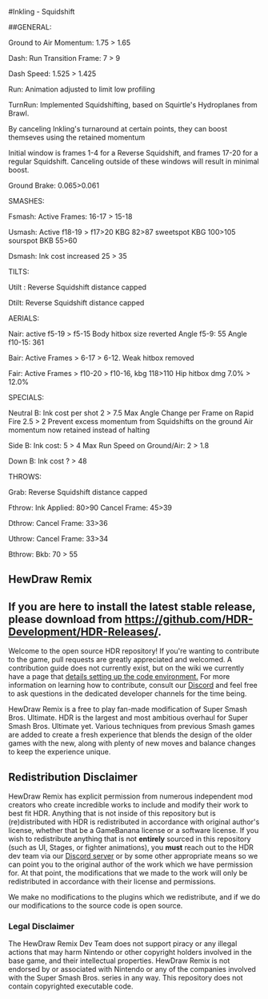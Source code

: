 #Inkling - Squidshift

##GENERAL: 

Ground to Air Momentum: 
1.75 > 1.65

Dash: 
Run Transition Frame: 7 > 9

Dash Speed: 1.525 > 1.425

Run:
Animation adjusted to limit low profiling

TurnRun:
Implemented Squidshifting, based on Squirtle's Hydroplanes from Brawl.

By canceling Inkling's turnaround at certain points, they can boost themseves using the retained momentum

Initial window is frames 1-4 for a Reverse Squidshift, and frames 17-20 for a regular Squidshift. Canceling outside of these windows will result in minimal boost. 

Ground Brake:
0.065>0.061


SMASHES:

Fsmash:
Active Frames: 16-17 > 15-18

Usmash: 
Active f18-19 > f17>20
KBG 82>87 sweetspot
KBG 100>105 sourspot
BKB 55>60

Dsmash: 
Ink cost increased 25 > 35

TILTS:

Utilt :
Reverse Squidshift distance capped

Dtilt:
Reverse Squidshift distance capped

AERIALS:

Nair:
active f5-19 > f5-15
Body hitbox size reverted
Angle f5-9: 55
Angle f10-15: 361

Bair:
Active Frames > 6-17 > 6-12.
Weak hitbox removed

Fair:
Active Frames > f10-20 > f10-16, 
kbg 118>110 
Hip hitbox dmg 7.0% > 12.0%


SPECIALS:

Neutral B:
Ink cost per shot 2 > 7.5
Max Angle Change per Frame on Rapid Fire 2.5 > 2
Prevent excess momentum from Squidshifts on the ground
Air momentum now retained instead of halting

Side B:
Ink cost: 5 > 4
Max Run Speed on Ground/Air: 2 > 1.8

Down B:
Ink cost ? > 48


THROWS:

Grab:
Reverse Squidshift distance capped

Fthrow:
Ink Applied: 80>90
Cancel Frame: 45>39

Dthrow:
Cancel Frame: 33>36

Uthrow:
Cancel Frame: 33>34

Bthrow:
Bkb: 70 > 55


## HewDraw Remix

## If you are here to install the latest stable release, please download from https://github.com/HDR-Development/HDR-Releases/.

Welcome to the open source HDR repository! If you're wanting to contribute to the game, pull requests are greatly appreciated and welcomed. A contribution guide does not currently exist, but on the wiki we currently have a page that [details setting up the code environment.](https://github.com/HDR-Development/HewDraw-Remix/wiki/The-Environment) For more information on learning how to contribute, consult our [Discord](https://discord.gg/hdr) and feel free to ask questions in the dedicated developer channels for the time being.

HewDraw Remix is a free to play fan-made modification of Super Smash Bros. Ultimate. HDR is the largest and most ambitious overhaul for Super Smash Bros. Ultimate yet. Various techniques from previous Smash games are added to create a fresh experience that blends the design of the older games with the new, along with plenty of new moves and balance changes to keep the experience unique.

## Redistribution Disclaimer
HewDraw Remix has explicit permission from numerous independent mod creators who create incredible works to include and modify their work to best fit HDR. Anything that is not inside of this repository but is (re)distributed with HDR is redistributed in accordance with original author's license, whether that be a GameBanana license or a software license. If you wish to redistribute anything that is not **entirely** sourced in this repository (such as UI, Stages, or fighter animations), you **must** reach out to the HDR dev team via our [Discord server](https://discord.gg/hdr) or by some other appropriate means so we can point you to the original author of the work which we have permission for. At that point, the modifications that we made to the work will only be redistributed in accordance with their license and permissions.

We make no modifications to the plugins which we redistribute, and if we do our modifications to the source code is open source.

### Legal Disclaimer 
The HewDraw Remix Dev Team does not support piracy or any illegal actions that may harm Nintendo or other copyright holders involved in the base game, and their intellectual properties. HewDraw Remix is not endorsed by or associated with Nintendo or any of the companies involved with the Super Smash Bros. series in any way. This repository does not contain copyrighted executable code.
